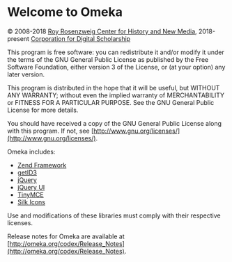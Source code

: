 # Welcome to Omeka

© 2008-2018 [Roy Rosenzweig Center for History and New Media](http://chnm.gmu.edu/), 2018-present [Corporation for Digital Scholarship](http://digitalscholar.org/)

This program is free software: you can redistribute it and/or modify it under 
the terms of the GNU General Public License as published by the Free Software 
Foundation, either version 3 of the License, or (at your option) any later
version.

This program is distributed in the hope that it will be useful, but WITHOUT ANY
WARRANTY; without even the implied warranty of MERCHANTABILITY or FITNESS FOR A
PARTICULAR PURPOSE. See the GNU General Public License for more details.

You should have received a copy of the GNU General Public License along with
this program. If not, see [http://www.gnu.org/licenses/](http://www.gnu.org/licenses/).

Omeka includes:

* [Zend Framework](http://framework.zend.com)
* [getID3](http://getid3.sourceforge.net)
* [jQuery](http://jquery.com)
* [jQuery UI](http://jqueryui.com)
* [TinyMCE](http://tinymce.moxiecode.com)
* [Silk Icons](http://www.famfamfam.com/lab/icons/silk/)

Use and modifications of these libraries must comply with their respective 
licenses.

Release notes for Omeka are available at
[http://omeka.org/codex/Release_Notes](http://omeka.org/codex/Release_Notes).
